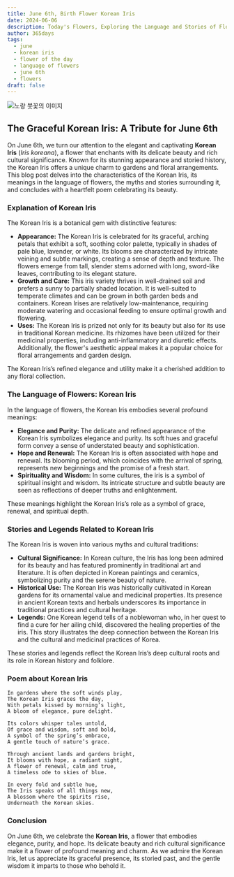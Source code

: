 ```yaml
---
title: June 6th, Birth Flower Korean Iris
date: 2024-06-06
description: Today's Flowers, Exploring the Language and Stories of Flowers Korean Iris
author: 365days
tags:
  - june
  - korean iris
  - flower of the day
  - language of flowers
  - june 6th
  - flowers
draft: false
---
```


![노랑 붓꽃의 이미지](https://cdn.pixabay.com/photo/2022/02/21/14/31/iris-7026891_1280.jpg#center)

## The Graceful Korean Iris: A Tribute for June 6th

On June 6th, we turn our attention to the elegant and captivating **Korean Iris** (*Iris koreana*), a flower that enchants with its delicate beauty and rich cultural significance. Known for its stunning appearance and storied history, the Korean Iris offers a unique charm to gardens and floral arrangements. This blog post delves into the characteristics of the Korean Iris, its meanings in the language of flowers, the myths and stories surrounding it, and concludes with a heartfelt poem celebrating its beauty.

### Explanation of Korean Iris

The Korean Iris is a botanical gem with distinctive features:

- **Appearance:** The Korean Iris is celebrated for its graceful, arching petals that exhibit a soft, soothing color palette, typically in shades of pale blue, lavender, or white. Its blooms are characterized by intricate veining and subtle markings, creating a sense of depth and texture. The flowers emerge from tall, slender stems adorned with long, sword-like leaves, contributing to its elegant stature.
- **Growth and Care:** This iris variety thrives in well-drained soil and prefers a sunny to partially shaded location. It is well-suited to temperate climates and can be grown in both garden beds and containers. Korean Irises are relatively low-maintenance, requiring moderate watering and occasional feeding to ensure optimal growth and flowering.
- **Uses:** The Korean Iris is prized not only for its beauty but also for its use in traditional Korean medicine. Its rhizomes have been utilized for their medicinal properties, including anti-inflammatory and diuretic effects. Additionally, the flower's aesthetic appeal makes it a popular choice for floral arrangements and garden design.

The Korean Iris’s refined elegance and utility make it a cherished addition to any floral collection.

### The Language of Flowers: Korean Iris

In the language of flowers, the Korean Iris embodies several profound meanings:

- **Elegance and Purity:** The delicate and refined appearance of the Korean Iris symbolizes elegance and purity. Its soft hues and graceful form convey a sense of understated beauty and sophistication.
- **Hope and Renewal:** The Korean Iris is often associated with hope and renewal. Its blooming period, which coincides with the arrival of spring, represents new beginnings and the promise of a fresh start.
- **Spirituality and Wisdom:** In some cultures, the iris is a symbol of spiritual insight and wisdom. Its intricate structure and subtle beauty are seen as reflections of deeper truths and enlightenment.

These meanings highlight the Korean Iris’s role as a symbol of grace, renewal, and spiritual depth.

### Stories and Legends Related to Korean Iris

The Korean Iris is woven into various myths and cultural traditions:

- **Cultural Significance:** In Korean culture, the Iris has long been admired for its beauty and has featured prominently in traditional art and literature. It is often depicted in Korean paintings and ceramics, symbolizing purity and the serene beauty of nature.
- **Historical Use:** The Korean Iris was historically cultivated in Korean gardens for its ornamental value and medicinal properties. Its presence in ancient Korean texts and herbals underscores its importance in traditional practices and cultural heritage.
- **Legends:** One Korean legend tells of a noblewoman who, in her quest to find a cure for her ailing child, discovered the healing properties of the iris. This story illustrates the deep connection between the Korean Iris and the cultural and medicinal practices of Korea.

These stories and legends reflect the Korean Iris’s deep cultural roots and its role in Korean history and folklore.

### Poem about Korean Iris

	In gardens where the soft winds play,
	The Korean Iris graces the day,
	With petals kissed by morning’s light,
	A bloom of elegance, pure delight.
	
	Its colors whisper tales untold,
	Of grace and wisdom, soft and bold,
	A symbol of the spring’s embrace,
	A gentle touch of nature’s grace.
	
	Through ancient lands and gardens bright,
	It blooms with hope, a radiant sight,
	A flower of renewal, calm and true,
	A timeless ode to skies of blue.
	
	In every fold and subtle hue,
	The Iris speaks of all things new,
	A blossom where the spirits rise,
	Underneath the Korean skies.

### Conclusion

On June 6th, we celebrate the **Korean Iris**, a flower that embodies elegance, purity, and hope. Its delicate beauty and rich cultural significance make it a flower of profound meaning and charm. As we admire the Korean Iris, let us appreciate its graceful presence, its storied past, and the gentle wisdom it imparts to those who behold it.